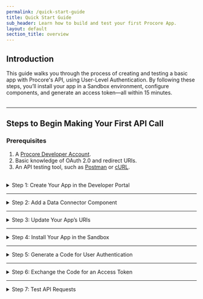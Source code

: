 ```yaml
---
permalink: /quick-start-guide
title: Quick Start Guide
sub_header: Learn how to build and test your first Procore App.
layout: default
section_title: overview
---
```


## Introduction
This guide walks you through the process of creating and testing a basic app with Procore's API, using User-Level Authentication. By following these steps, you’ll install your app in a Sandbox environment, configure components, and generate an access token—all within 15 minutes.
<br><br>

***
## Steps to Begin Making Your First API Call
### Prerequisites
1. A <a href="https://developers.procore.com/signup" target="_blank">Procore Developer Account</a>.
2. Basic knowledge of OAuth 2.0 and redirect URIs.
3. An API testing tool, such as <a href="https://www.postman.com/" target="_blank">Postman</a> or <a href="https://curl.se/" target="_blank">cURL</a>.
<br><br>

<details>
<summary class="collapseListTierOne">Step 1: Create Your App in the Developer Portal</summary>
<p>
  Before getting started, you will need to have created a Developer Account by signing up through the <a href="https://developers.procore.com/signup" target="_blank">Procore Developer Portal</a> and verify your information.
  <ol>
    <li>Log in to the <a href="https://developers.procore.com/developers" target="_blank">Procore Developer Portal</a>.</li>
    <li>Navigate to <b>My Apps</b> and click <b>Create New App</b>.</li>
    <li>Provide a meaningful app name (e.g., "QuickStart Test App").</li>
    <li>Click <b>Create App</b> to proceed.</li>
  </ol>
</p>
</details>

***
<details>
<summary class="collapseListTierOne">Step 2: Add a Data Connector Component</summary>
<p>
  A <b>Data Connector Component</b> enables your app to retrieve data from Procore’s API.
  <ol>
    <li>Click the down arrow to expand the <b>Data Connector Components</b> section.</li>
    <li>Select <b>Add Components</b>.</li>
    <li>On the right-hand side, select <b>User Level Authentication</b>.</li>
    <li>Click <b>Save Component</b> at the bottom-right of the side panel.</li>
    <li>Click <b>Create Version</b> in the near the top right then follow the prompts.</li>
  </ol>
</p>
</details>

***
<details>
<summary class="collapseListTierOne">Step 3: Update Your App’s URIs</summary>
<p>
  To handle authentication, update your app’s redirect URIs. It's important to note that this specific redirect URI is meant for testing purposes only.
  <ol>
    <li>In your app, select <b>OAuth Credentials</b> on the left hand side.</li>
    <li>Under <b>Sandbox OAuth Credentials</b>, click into the <b>Redirect URI</b> field.</li>
    <li>In this field, paste the following text: <code>urn:ietf:wg:oauth:2.0:oob</code>.</li>
    <li>Click <b>Update</b> in the bottom right corner.</li>
  </ol>
</p>
</details>

***
<details>
<summary class="collapseListTierOne">Step 4: Install Your App in the Sandbox</summary>
<p>
  Every created app comes with a Developer Sandbox intended to be your primary testing environment. To access the Developer Sandbox, check your email inbox for a message prompting you to create a password. Additionally, you can find the URL to your Sandbox by navigating to the <b>Sandbox OAuth Credentials</b> section of your app.
  <br><br>
  Please note that only the App Creator will be automatically added to the Developer Sandbox. If you want to add internal and external testers to this environment, learn how to do so by visiting <a href="https://support.procore.com/products/online/user-guide/company-level/directory/tutorials/add-a-user-account-to-the-company-directory" target="_blank">Add a User Account to the Company Directory</a>.
  <ol>
    <li>Log into your Developer Sandbox and select the corresponding Company</li>
    <li>Select <b>Company Tools</b> at the top, then click on the <b>Admin</b> tool.</li>
    <li>On the right-hand side, click <b>App Management.</b>.</li>
    <li>Click <b>Install App</b> and choose <b>Install Custom App.</b></li>
    <li>Paste the previously copied App Version Key.</li>
    <li>Click <b>Install.</b></li>
    <li>Click <b>Install</b> again to confirm the installation.</li>
  </ol>
</p>
</details>

***
<details>
<summary class="collapseListTierOne">Step 5: Generate a Code for User Authentication</summary>
<p>
  Now that your app is installed, we need to generate a code, which will be exchanged for an access token.
  <ol>
    <li>In the following URL, replace the <b>CLIENT_ID</b> variable with that of your Sandbox Credentials, which can be found in your app through the Developer Portal:</li> 
      <ul>
        <li><code>https://login-sandbox.procore.com/oauth/authorize?response_type=code&client_id=CLIENT_ID&redirect_uri=urn:ietf:wg:oauth:2.0:oob</code></li>
      </ul>
    <li>Open the edited URL in your web browser.</li>
      <ul>
        <li>This may prompt you to log in, if you are already not signed into Procore.</li>
        <li>Additionally, you may have to select <b>Approve</b> if the app is accessing your information for the first time.</li>
      </ul>
    <li>Once successfully done, copy the code value as it’s required for the next step.</li>
  </ol>
</p>
</details>

***
<details>
<summary class="collapseListTierOne">Step 6: Exchange the Code for an Access Token</summary>
<p>
  To retrieve an access token, you’ll exchange the code for a token using Postman (or any API client):
  <ol>
    <li>In Postman, create a POST request to: <code>https://login-sandbox.procore.com/oauth/token/</code>.</li>
    <li>Add the following to the <b>Body</b> as x-www-form-urlencoded:</li>
      <ul>
        <li><code>grant_type</code>: <code>authorization_code</code></li>
        <li><code>code</code>: Your authorization code (from Step 5).</li>
        <li><code>client_id</code>: Your app’s Client ID.</li>
        <li><code>client_secret</code>: Your app’s Client Secret.</li>
        <li><code>redirect_uri</code>: <code>urn:ietf:wg:oauth:2.0:oob</code>.</li>
      </ul>
    <li>Click <b>Send</b>.</li>
  </ol>
  <br>
  If successful, you’ll receive a response containing your access token similar to the example below:
  <pre>{
  "access_token": "dbaf9757982a9e738f05d249b7b5b4a266b3a139049317c4909f2f263572c781",
  "token_type": "bearer",
  "expires_in": 5400,
  "refresh_token": "76ba4c5c75c96f6087f58a4de10be6c00b29ea1ddc3b2022ee2016d1363e3a7c",
  "created_at": 1508271900
}</pre>
</p>
</details>

***
<details>
<summary class="collapseListTierOne">Step 7: Test API Requests</summary>
<p>
  Now that we have an access token, we can begin using the Procore APIs to it's full capabilities by calling on data that is in Procore, such as <a href="https://developers.procore.com/reference/rest/companies?version=latest#list-companies" target="_blank">List Available Companies</a> and <a href="https://developers.procore.com/reference/rest/projects?version=latest#list-projects" target="_blank">List Projects</a>.
  <br><br>
  Additionally, you can use the access token to create new data in Procore, or update existing data by using the corresponding <a href="https://developers.procore.com/reference/rest/docs/rest-api-overview" target="_blank">Procore REST APIs</a>.
  <br><br>
  <b>1. To generate a list of available companies based on your access token in Postman:</b>
  <ol>
    <li>In Postman, create a POST request to: <code>https://sandbox.procore.com/rest/v1.0/companies</code>.</li>
    <li>Add the following header: <code>Authorization</code>: <code>Bearer ACCESS_TOKEN</code>.</li>
    <li>Once successfully done, copy the ID of the company where your app is installed as it’s required for the next step.</li>
  </ol>

  <b>2. To generate a list of projects from a specific company based on your access token in Postman:</b>
  <ol>
    <li>In Postman, create a POST request to: <code>https://sandbox.procore.com/rest/v1.0/companies</code>.</li>
    <li>Add the following headers:</li>
      <ul>
        <li><code>Authorization</code>: <code>Bearer ACCESS_TOKEN</code>.</li>
        <li><code>Procore-Company-Id</code>: The ID of the company (from Step 7.1).</li>
      </ul>
  </ol>
</p>
</details>

<!-- <details>
<summary class="collapseListTierOne">Step 1: Create Your App in the Developer Portal</summary>
<p>
  <b>Prerequisite:</b> Active Developer Account.
  <br><br>
  Before getting started, you will need to have created a Developer Account by signing up through the <a href="https://developers.procore.com/signup" target="_blank">Procore Developer Portal</a> and verify your information.
  <br><br>
  Once you have an account, you will be able to create an app by selecting <b>Create a New App</b> in 'My Apps' and providing a name for the app.
</p>
</details>

***
<details>
<summary class="collapseListTierOne">Step 2: Add a Data Connector Component</summary>
<p>
  <b>Prerequisite:</b> Active Developer Account and an App.
  <br><br>
  <b>Required Role:</b> App Owner or Admin.
  <br><br>
  Once you have a Developer Account and an app created, you will be able to select an available app type to build by expanding the <b>Data Connector Components</b> section.
  <br><br>
  <b>To Add The User-Level Authentication Component:</b>
  <ol>
    <li>Select the down arrow to expand 'Data Connector Components'.</li>
    <li>Click <b>Add Components</b> in the middle of the 'Data Connector Components'.</li>
    <li>In the side panel, select 'User-Level Authentication'.</li>
    <li>Click <b>Save Component</b> in the bottom right corner of the side panel.</li>
    <li>Click <b>Create Version</b> in the near the top right then follow the prompts.</li>
  </ol>
</p>
</details>

***
<details>
<summary class="collapseListTierOne">Step 3: Update Your App’s URIs</summary>
<p>
  <b>Prerequisite:</b> Active Developer Account and an App.
  <br><br>
  <b>Required Role:</b> App Owner or Admin.
  <br><br>
  Now that we have an app and a component added, you will need to change the <b>Redirect URI</b> of the app to help simplify the process of creating an access token. 
  <br><br>
  It's important to note that this specific redirect URI we will use in step is meant for testing purposes.
  <br><br>
  <b>Update the Redirect URI:</b>
  <ol>
    <li>Select <b>OAuth Credentials</b> on the left hand side.</li>
    <li>Under <b>Sandbox OAuth Credentials</b>, click into the <b>Redirect URI</b> field.</li>
    <li>In this field, paste the following text: <code>urn:ietf:wg:oauth:2.0:oob</code>.</li>
    <li>Click <b>Update</b> in the bottom right corner.</li>
  </ol>
</p>
</details>

***
<details>
<summary class="collapseListTierOne">4. Access the Procore Developer Sandbox</summary>
<p>
  <b>Prerequisite:</b> Active Developer Account and an App.
  <br><br>
  After creating an app, a Developer Sandbox will automatically be established as a testing environment. Check your email inbox for a message prompting you to create a password and access the Sandbox.
  <br><br>
  You can also find the Sandbox URL by navigating to the <b>Sandbox OAuth Credentials</b> section of your app.
  <br><br>
  Please note that only the App Creator will be automatically added to the Developer Sandbox. If you want to add internal and external testers to this environment, learn how to do so by visiting <a href="https://support.procore.com/products/online/user-guide/company-level/directory/tutorials/add-a-user-account-to-the-company-directory" target="_blank">Add a User Account to the Company Directory</a>.
</p>
</details>

***
<details>
<summary class="collapseListTierOne">5. Install Your Custom App</summary>
<p>
  <b>Prerequisite:</b> Active Developer Account, and an App with the 'User-Level Authentication' added.
  <br><br>
  After selecting the data connector component and saving a version, click on the copy icon under <b>Sandbox App Version Key</b> to copy the text. With the app version key copied to your clipboard, proceed to the Developer Sandbox Account where you wish to install your app.
  <br><br>
  To install your custom app, see <a href="https://support.procore.com/products/online/user-guide/company-level/admin/tutorials/install-a-custom-app" target="_blank">Install Custom App</a> or refer to the direct steps below.
  <br><br>
  <b>While in the Developer Sandbox Account:</b>
  <ol>
    <li>Navigate to the Company level Admin tool.</li>
    <li>Under 'Company Settings', click <b>App Management.</b></li>
    <li>Click <b>Install App</b> and choose <b>Install Custom App.</b></li>
    <li>Paste the previously copied App Version Key.</li>
    <li>Click <b>Install.</b></li>
    <li>Click <b>Install</b> again to confirm the installation.</li>
  </ol>
</p>
</details>

***
<details>
<summary class="collapseListTierOne">6. Create an Access Token</summary>
<p>
  <b>Prerequisite:</b> An app with 'User-Level Authentication' added and the app is installed in your Developer Sandbox.
  <br><br>

  To generate an access token using User-Level Authentication, you will need to first generate a 'code' from Procore, then exchange that code for an access token. Follow the steps below to generate a code and then create an access token.
  <br><br>

  <b>1. To generate a code with your web browser:</b>
  <ol>
    <li>In the following URL, replace the <b>client_id</b> variable with that of your Sandbox Credentials, which can be found in your app through the Developer Portal: <code>https://login-sandbox.procore.com/oauth/authorize?response_type=code&client_id=enterClientIdHere&redirect_uri=urn:ietf:wg:oauth:2.0:oob</code></li>
    <li>Open the link you just created in your web browser. This may prompt you to log in, if you are already not signed into Procore. Additionally, you may have to select <b>Approve</b> if the app is accessing your information for the first time.</li>
    <li>Once successfully done, copy the code that is provided.</li>
  </ol>

  <b>2. With the code, create an access token in an application like Postman:</b>
  <ol>
    <li>Open Postman and create a new collection by clicking <b>New</b> at the top left.</li>
    <li>Name the collection 'Procore API Getting Started' or similar.</li>
    <li>Add a request to the collection, naming it 'Create Procore Access Token'.</li>
    <li>Enter the URL as <code>https://login-sandbox.procore.com/oauth/token/</code>.</li>
    <li>Change the request method to <b>POST</b>.</li>
    <li>Refer to the Procore API documentation for the required key/value pairs; see <a href="https://developers.procore.com/reference/rest/authentication?version=latest#get-or-refresh-an-access-token" target="_blank">Get Access Token</a>.</li>
    <li>In the 'Body' tab of the Postman request, select <b>x-www-form-urlencoded</b>.</li>
    <li>Add four entries for <b>client_id</b>, <b>client_secret</b>, <b>code</b>, and <b>grant_type</b> in the <b>Key</b> section.</li>
    <li>Within the Procore Developer Portal, copy your Client ID and Client Secret from the <b>Sandbox OAuth Credentials</b> section in your app and paste them into the corresponding <b>Value</b> fields in Postman.</li>
    <li>Set the <b>grant_type</b> value field to following: <code>authorization_code</code>.</li>
    <li>Paste the previously copied <b>code</b> into the corresponding value field.</li>
    <li>Select <b>Save</b> near the top right corner, then select <b>Send</b>.</li>
  </ol>

  If the request returns a 200 response code, you'll receive a working access token in the response body.
</p>
</details>

***
<details>
<summary class="collapseListTierOne">7. Use the Procore APIs</summary>
<p>
  <b>Prerequisite:</b> An app that is installed in your Developer Sandbox using 'User-Level Authentication', and a valid access token.
  <br><br>
  Now that we have an access token, we can begin using the Procore APIs to it's full capabilities by calling on data that is in Procore, such as <a href="https://developers.procore.com/reference/rest/companies?version=latest#list-companies" target="_blank">List Available Companies</a> and <a href="https://developers.procore.com/reference/rest/projects?version=latest#list-projects" target="_blank">List Projects</a>.
  <br><br>
  Additionally, you can use the access token to create new data in Procore, or update existing data by using the corresponding <a href="https://developers.procore.com/reference/rest/docs/rest-api-overview" target="_blank">Procore REST APIs</a>.
  <br><br>
  <b>1. To generate a list of available companies based on your access token in Postman:</b>
  <ol>
    <li>Add a new request to Postman, naming it 'List Available Companies'.</li>
    <li>Ensure the request method is set to <b>GET</b>.</li>
    <li>Enter the URL as <code>https://sandbox.procore.com/rest/v1.0/companies</code>.</li>
    <li>In the 'Header' tab of the Postman request, add <code>Authorization</code> to the <b>Key</b> field, followed by <code>Bearer yourAccessToken</code> in the value field.</li>
    <li>Replace <code>yourAccessToken</code> with the access token you previously generated.</li>
    <li>Select <b>Save</b> near the top right corner, then select <b>Send</b>.</li>
  </ol>

  <b>2. To generate a list of projects from a specific company based on your access token in Postman:</b>
  <ol>
    <li>Add a new request to Postman, naming it 'List Projects in a Company'.</li>
    <li>Ensure the request method is set to <b>GET</b>.</li>
    <li>Enter the URL as <code>https://sandbox.procore.com/rest/v1.1/projects?company_id=</code>.</li>
    <li>In the <b>Query Params</b> section, enter the <code>company_id</code> that was returned in the <b>List Available Companies</b> step.</li>
    <li>Navigate over to the 'Header' tab, add <code>Authorization</code> to the <b>Key</b> field, followed by <code>Bearer yourAccessToken</code> in the value field.</li>
    <li>Replace <code>yourAccessToken</code> with the access token you previously generated.</li>
    <li>In the 'Header' tab of the Postman request, add <code>Procore-Company-Id</code> to the <b>Key</b> field, followed by <code>company_id</code> in the value field, which was returned in the <b>List Available Companies</b> step.</li>
    <li>Select <b>Save</b> near the top right corner, then select <b>Send</b>.</li>
  </ol>
</p>
</details> -->


<!-- > HTTPS REQUIREMENT
>
> All Procore API resources are protected by the [Transport Layer Security (TLS) protocol](https://tools.ietf.org/html/rfc5246) for ensuring user interaction with Procore over the internet occurs securely without transmissions being vulnerable to outside entities.
TLS encrypts a channel between two endpoints (for example, between a web browser and web server) to provide privacy and reliability of data transmitted over the communications channel.
As a result, any call you make to a Procore API resource must use the `HTTPS` scheme in the URL.
See [Transport Layer Security Requirements]({{ site.url }}{{ site.baseurl }}{% link api_essentials/tls_reqs.md %}) for additional information. -->

<!-- ## cURL and Postman

Two popular web development test tools - cURL and Postman - can be used to explore the capabilities of the Procore API without having to fully build out your application.
In the following sections we use these tools to illustrate how you can make your first call to the Procore API.
If you are unfamiliar with these tools, here are some helpful resources to get you started.

- [cURL Home Page](https://curl.haxx.se/)
- [cURL GitHub Repository Readme](https://github.com/curl/curl/blob/master/README.md)
- [Postman Home Page](https://www.getpostman.com/)
- [Postman Documentation](https://www.getpostman.com/docs/v6/) -->

<!-- ### Procore OAuth 2.0 Postman Collection with cURL Examples

We've put together a helpful Postman collection of cURL examples for the Procore OAuth 2.0 Authentication endpoints that you can use while you build, test, and maintain your application.
Simply [visit this link](https://documenter.getpostman.com/view/3996804/SW7bzS65) to view the collection and begin exploring the Procore OAuth 2.0 authentication endpoints.
Each endpoint includes an explanation of its functionality along with a pre-formatted cURL example command that you can copy and paste as needed.

### Using cURL to Make Your First Procore API Call

In this section, the cURL command line tool is used to retrieve an OAuth 2.0 access token and make a simple call to the Procore API. -->

<!-- ### Getting Started
To get started with your first API calls, view the sections below.
<br><br> -->

<!-- ### 1. Obtain Authorization from the User

The first step to obtaining a token is to open your browser and make a call to the `/authorize` endpoint using a REST URL.
<br >(Note: If you are using the client credentials grant type, this Step 1 can be skipped and you can go straight to Step 2 below - Retrieve an Access Token.
See [Choosing an OAuth 2.0 Grant Type]({{ site.url }}{{ site.baseurl }}{% link oauth/oauth_choose_grant_type.md %}) for additional information.)

The syntax for this URL is shown here:

    https://login.procore.com/oauth/authorize?response_type=code&client_id=<CLIENT_ID>&redirect_uri=<REDIRECT_URI>

Let’s break this URL into its constituent components, so we can examine it in more detail:

- The first piece of the URL - `https://login.procore.com/oauth` - is known as the Base URL. We include the Base URL with every call we make to the Procore API.
- Next, we see the endpoint definition itself - `/authorize`.
- Following that, three distinct query parameters are defined - `response_type`, `client_id`, and `redirect_uri`.

A question mark symbol is used to separate the query parameters from the rest of the URL.
Let’s have a look at each of these parameters:

- `response_type` - set to a value of ‘code’, indicates that we want the Procore API `/authorize` endpoint to return an authorization code for us.
- `client_id` - should match what you retrieve from your application page on the Developer Portal.
- `redirect_uri` - should be set to ‘urn:ietf:wg:oauth:2.0:oob’. This allows you to obtain an authorization code without having to run a web server locally

If we build up this URL in the address bar of our browser and send it, the Procore API responds with a panel displaying the returned authorization code.

![auth code]({{ site.baseurl }}/assets/guides/auth-code.png)

It is important to note that the authorization code you obtain is only valid for ten minutes.
As such, you must use this code to retrieve an access token within the 10 minute expiration period.
Otherwise, you will need to call the /authorize endpoint again to obtain a valid authorization code.

### 2. Retrieve an Access Token

Now that we have an authorization code, we can use that to retrieve an access token.
We’ll use the Procore API /token endpoint for this step.
Our cURL command for retrieving an access token will pass the following parameters:

- `client_id` - should match what you retrieve from your application page on the Developer Portal.
- `client_secret` - should match what you retrieve from your application page on the Developer Portal.
- `code` - is the authorization code string you captured in the previous step using the /authorize endpoint.
(only needed when using the authorization code grant type)
- `grant_type` - is set to “authorization_code” or "client_credentials" as appropriate.
- `redirect_uri` - should be set to “urn:ietf:wg:oauth:2.0:oob” to be consistent with our example.

Below is an example cURL command for retrieving an access token using the authorization code grant type:

```
curl -F grant_type=authorization_code \
  -F client_id=db0d63cfa7ac3ceed7166081542216ec51e36941234e5e879105e36bd76dbf63 \
  -F client_secret=0b57e8d87e35370307ba5f98ad135bd155cabacea56d12344afe083e2eb04b54 \
  -F code=8957b84a67f6ae55ab79c9767836a0af30b7fb7e4c36b27412343728cce71ec7 \
  -F redirect_uri=urn:ietf:wg:oauth:2.0:oob \
  -X POST https://login.procore.com/oauth/token
```

Here is an example cURL command for retrieving an access token using the client credentials grant type:

```
curl -F grant_type=client_credentials \
  -F client_id=db0d63cfa7ac3ceed7166081542216ec51e36941234e5e879105e36bd76dbf63 \
  -F client_secret=0b57e8d87e35370307ba5f98ad135bd155cabacea56d12344afe083e2eb04b54 \
  -F redirect_uri=urn:ietf:wg:oauth:2.0:oob \
  -X POST https://login.procore.com/oauth/token
```

Examining this command we see that we use -F command flags to specify each of the required parameters as being form field data.
In addition, we use backslash characters to denote line breaks which makes the example more readable.
Finally, we use the -X POST flag to tell cURL that we are sending a POST call to the Procore API `/token` endpoint.
Running this command returns a JSON block similar to the following.
Let’s take a look at it’s contents.

```
{
  "access_token":"dbaf9757982a9e738f05d249b7b5b4a266b3a139049317c4909f2f263572c781",
  "token_type":"bearer",
  "expires_in":5400,
  "refresh_token":"76ba4c5c75c96f6087f58a4de10be6c00b29ea1ddc3b2022ee2016d1363e3a7c",
  "created_at":1508271900
}
```

### 3. Making a Call to the Procore API

Now that we have successfully retrieved an access token, we can use it to make our first call to the Procore API.
For this example, we’ll use the simple /me endpoint to show that we can successfully contact the Procore API server and return information about the currently logged in user.
Again, we’ll use cURL to demonstrate this.

First, we’ll build up our cURL command using the following syntax, specifying the authorization code as a header parameter:

    curl -H "Authorization: Bearer <access token>” -X GET https://api.procore.com/rest/v1.0/me

Where `<access token>` is the string value for the access token we retrieved in the previous step.

If we execute this cURL command with a valid access token, it returns a JSON block similar to the following:

```
{
  "id": 1234567,
  "login": "joe.builder@acme.com",
  "name": "Joe Builder"
}
```

You have successfully made your first call to the Procore API! -->
